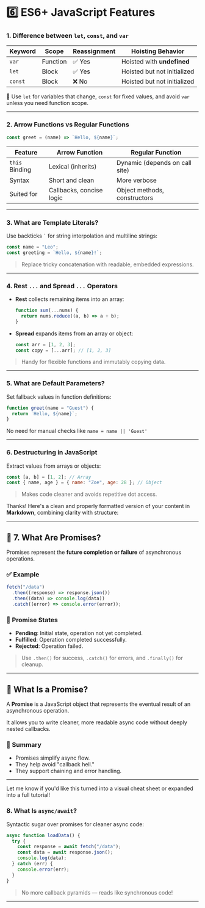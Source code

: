 # 6️⃣ ES6+ JavaScript Features

### 1. Difference between `let`, `const`, and `var`

| Keyword | Scope    | Reassignment | Hoisting Behavior           |
| ------- | -------- | ------------ | --------------------------- |
| `var`   | Function | ✅ Yes       | Hoisted with **undefined**  |
| `let`   | Block    | ✅ Yes       | Hoisted but not initialized |
| `const` | Block    | ❌ No        | Hoisted but not initialized |

📌 Use `let` for variables that change, `const` for fixed values, and avoid `var` unless you need function scope.

---

### 2. Arrow Functions vs Regular Functions

```javascript
const greet = (name) => `Hello, ${name}`;
```

| Feature        | Arrow Function           | Regular Function               |
| -------------- | ------------------------ | ------------------------------ |
| `this` Binding | Lexical (inherits)       | Dynamic (depends on call site) |
| Syntax         | Short and clean          | More verbose                   |
| Suited for     | Callbacks, concise logic | Object methods, constructors   |

---

### 3. What are Template Literals?

Use backticks `` ` `` for string interpolation and multiline strings:

```javascript
const name = "Leo";
const greeting = `Hello, ${name}!`;
```

> Replace tricky concatenation with readable, embedded expressions.

---

### 4. Rest `...` and Spread `...` Operators

- **Rest** collects remaining items into an array:
  ```javascript
  function sum(...nums) {
    return nums.reduce((a, b) => a + b);
  }
  ```
- **Spread** expands items from an array or object:
  ```javascript
  const arr = [1, 2, 3];
  const copy = [...arr]; // [1, 2, 3]
  ```

> Handy for flexible functions and immutably copying data.

---

### 5. What are Default Parameters?

Set fallback values in function definitions:

```javascript
function greet(name = "Guest") {
  return `Hello, ${name}`;
}
```

No need for manual checks like `name = name || 'Guest'`

---

### 6. Destructuring in JavaScript

Extract values from arrays or objects:

```javascript
const [a, b] = [1, 2]; // Array
const { name, age } = { name: "Zoe", age: 28 }; // Object
```

> Makes code cleaner and avoids repetitive dot access.

Thanks! Here's a clean and properly formatted version of your content in **Markdown**, combining clarity with structure:

---

## 🔹 7. What Are Promises?

Promises represent the **future completion or failure** of asynchronous operations.

### ✅ Example

```javascript
fetch("/data")
  .then((response) => response.json())
  .then((data) => console.log(data))
  .catch((error) => console.error(error));
```

### 🔄 Promise States

- **Pending**: Initial state, operation not yet completed.
- **Fulfilled**: Operation completed successfully.
- **Rejected**: Operation failed.

> Use `.then()` for success, `.catch()` for errors, and `.finally()` for cleanup.

---

## 🔹 What Is a Promise?

A **Promise** is a JavaScript object that represents the eventual result of an asynchronous operation.

It allows you to write cleaner, more readable async code without deeply nested callbacks.

### 📌 Summary

- Promises simplify async flow.
- They help avoid "callback hell."
- They support chaining and error handling.

---

Let me know if you'd like this turned into a visual cheat sheet or expanded into a full tutorial!

### 8. What Is `async/await`?

Syntactic sugar over promises for cleaner async code:

```javascript
async function loadData() {
  try {
    const response = await fetch("/data");
    const data = await response.json();
    console.log(data);
  } catch (err) {
    console.error(err);
  }
}
```

> No more callback pyramids — reads like synchronous code!

---
